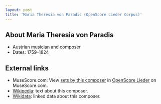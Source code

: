 ```yaml
---
layout: post
title: 'Maria Theresia von Paradis (OpenScore Lieder Corpus)'
---
```


## About Maria Theresia von Paradis

- Austrian musician and composer
- Dates: 1759–1824

## External links

- MuseScore.com: View [sets by this composer] in [OpenScore Lieder] on MuseScore.com.
- [Wikipedia]: text about this composer.
- [Wikidata]: linked data about this composer.

[Wikipedia]: https://en.wikipedia.org/wiki/Maria_Theresia_von_Paradis
[Wikidata]: https://www.wikidata.org/wiki/Q293171
[sets by this composer]: https://musescore.com/openscore-lieder-corpus/sets?order=title&text=Paradis,+Maria
[OpenScore Lieder]: https://musescore.com/openscore-lieder-corpus

